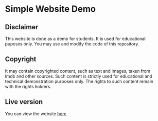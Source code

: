 # Simple Website Demo
## Disclaimer
This website is done as a demo for students. It is used for educational puposes only. You may use and modify the code of this repository. 
## Copyright
It may contain copyrighted content, such as text and images, taken from Imdb and other sources. Such content is strictly used for educational and technical demonstration purposes only. The rights to such content remain with the rights holders.
## Live version
You can view the website [here](https://johannesmu.github.io/website-demo-19/)